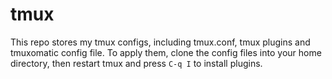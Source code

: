 # tmux
This repo stores my tmux configs, including tmux.conf, tmux plugins and tmuxomatic config file.
To apply them, clone the config files into your home directory, then restart tmux and press `C-q I`
to install plugins.
